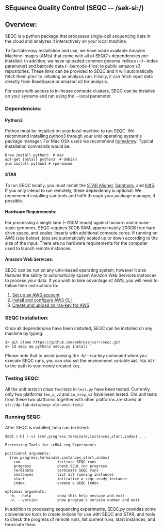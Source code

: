 ## SEquence Quality Control (SEQC -- /sek-si:/)

## Overview:

SEQC is a python package that processes single-cell sequencing data in the cloud and analyzes it interactively on your local machine.
 
To faciliate easy installation and use, we have made available Amazon Machine Images (AMIs) that come with all of SEQC's dependencies pre-installed. In addition, we have uploaded common genome indices (-i/--index parameter) and barcode data (--barcode-files) to public amazon s3 repositories. These links can be provided to SEQC and it will automatically fetch them prior to initiating an analysis run. Finally, it can fetch input data directly from BaseSpace or amazon s3 for analysis.

For users with access to in-house compute clusters, SEQC can be installed on your systems and run using the --local parameter.

### Dependencies:


#### Python3
Python must be installed on your local machine to run SEQC. We recommend installing python3 through your unix operating system's package manager. For Mac OSX users we recommend <a href=http://brew.sh/>homebrew</a>. Typical installation commands would be: 

    brew install python3  # mac
    apt-get install python3  # debian
    yum install python3 # rpm-based


#### STAR
To run SEQC locally, you must install the <a href=https://github.com/alexdobin/STAR>STAR Aligner</a>, <a href=http://www.htslib.org/>Samtools</a>, and <a href=https://support.hdfgroup.org/HDF5/>hdf5</a>. If you only intend to run remotely, these dependency is optional. We recommend installing samtools and hdf5 through your package manager, if possible. 


#### Hardware Requirements:
For processing a single lane (~200M reads) against human- and mouse-scale genomes, SEQC requires 30GB RAM, approximately 200GB free hard drive space, and scales linearly with additional compute cores. If running on AWS (see below), jobs are automatically scaled up or down according to the size of the input. There are no hardware requirements for the computer used to launch remote instances.  


#### Amazon Web Services:
SEQC can be run on any unix-based operating system, however it also features the ability to automatically spawn Amazon Web Services instances to process your data. If you wish to take advantage of AWS, you will need to follow their instructions to:

1. <a href=http://aws.amazon.com>Set up an AWS account</a>
2. <a href=https://aws.amazon.com/cli/>Install and configure AWS CLI</a> 
3. <a href=http://docs.aws.amazon.com/AWSEC2/latest/UserGuide/ec2-key-pairs.html>Create and upload an rsa-key for AWS</a> 


### SEQC Installation:

Once all dependencies have been installed, SEQC can be installed on any machine by typing:

    $> git clone https://github.com/ambrosejcarr/seqc.git
    $> cd seqc && python3 setup.py install 

Please note that to avoid passing the -k/--rsa-key command when you execute SEQC runs, you can also set the environment variable `AWS_RSA_KEY` to the path to your newly created key.

### Testing SEQC:

All the unit tests in class `TestSEQC` in `test.py` have been tested. Currently, only two platforms `ten_x_v2` and `in_drop_v2` have been tested. Old unit tests from these two platforms together with other platforms are stored at `s3://dp-lab-data/seqc-old-unit-test/`. 

### Running SEQC:

After SEQC is installed, help can be listed:

    SEQC [-h] [-v] {run,progress,terminate,instances,start,index} ...
    
    Processing Tools for scRNA-seq Experiments
    
    positional arguments:
      {run,progress,terminate,instances,start,index}
        run                 initiate SEQC runs
        progress            check SEQC run progress
        terminate           terminate SEQC runs
        instances           list all running instances
        start               initialize a seqc-ready instance
        index               create a SEQC index
    
    optional arguments:
      -h, --help            show this help message and exit
      -v, --version         show program's version number and exit

In addition to processing sequencing experiments, SEQC.py provides some convenience tools to create indices for use with SEQC and STAR, and tools to check the progress of remote runs, list current runs, start instances, and terminate them. 
